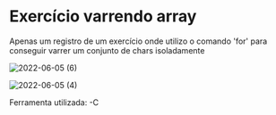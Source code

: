 # Exercício varrendo array

Apenas um registro de um exercício onde utilizo o comando 'for' para conseguir varrer um conjunto de chars isoladamente


![2022-06-05 (6)](https://user-images.githubusercontent.com/98999057/172086528-4ca64e66-50b7-452d-a463-53c5fe8c7067.png)



![2022-06-05 (4)](https://user-images.githubusercontent.com/98999057/172086376-986319df-d6bb-47a8-9dfe-109587ef2a3a.png)

Ferramenta utilizada:
-C
